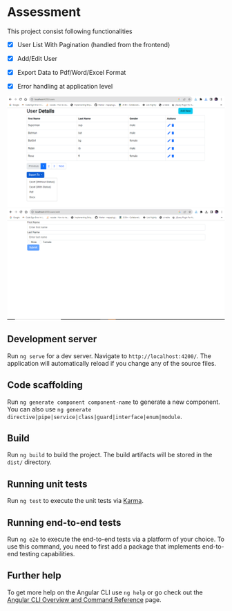 # Assessment

  

This project consist following functionalities

 - [x] User List With Pagination (handled from the frontend)
 - [x] Add/Edit User
 - [x] Export Data to Pdf/Word/Excel Format
 - [x] Error handling at application level


![List Page](https://github.com/bmp93/assessment/blob/develop/src/assets/user-list.png)
![Add Edit User](https://github.com/bmp93/assessment/blob/develop/src/assets/add_edit-user.PNG)
  
  
  

## Development server

  

Run `ng serve` for a dev server. Navigate to `http://localhost:4200/`. The application will automatically reload if you change any of the source files.

  

## Code scaffolding

  

Run `ng generate component component-name` to generate a new component. You can also use `ng generate directive|pipe|service|class|guard|interface|enum|module`.

  

## Build

  

Run `ng build` to build the project. The build artifacts will be stored in the `dist/` directory.

  

## Running unit tests

  

Run `ng test` to execute the unit tests via [Karma](https://karma-runner.github.io).

  

## Running end-to-end tests

  

Run `ng e2e` to execute the end-to-end tests via a platform of your choice. To use this command, you need to first add a package that implements end-to-end testing capabilities.

  

## Further help

  

To get more help on the Angular CLI use `ng help` or go check out the [Angular CLI Overview and Command Reference](https://angular.io/cli) page.